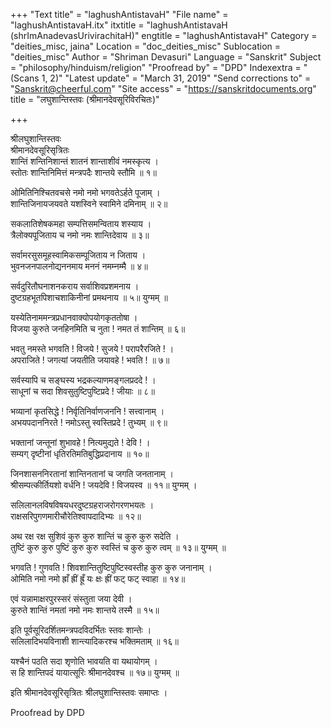 +++
"Text title" = "laghushAntistavaH"
"File name" = "laghushAntistavaH.itx"
itxtitle = "laghushAntistavaH (shrImAnadevasUrivirachitaH)"
engtitle = "laghushAntistavaH"
Category = "deities_misc, jaina"
Location = "doc_deities_misc"
Sublocation = "deities_misc"
Author = "Shriman Devasuri"
Language = "Sanskrit"
Subject = "philosophy/hinduism/religion"
"Proofread by" = "DPD"
Indexextra = "(Scans 1, 2)"
"Latest update" = "March 31, 2019"
"Send corrections to" = "Sanskrit@cheerful.com"
"Site access" = "https://sanskritdocuments.org"
title = "लघुशान्तिस्तवः (श्रीमानदेवसूरिविरचितः)"

+++
  
 श्रीलघुशान्तिस्तवः   
श्रीमानदेवसूरिसृत्रितः  
शान्तिं शन्तिनिशान्तं शातनं शान्ताशीवं नमस्कृत्य ।  
स्तोतः शान्तिनिमित्तं मन्त्रपदैः शान्तये स्तौमि ॥ १॥  
  
ओमितिनिश्चितवचसे नमो नमो भगवतेऽर्हते पूजाम् ।  
शान्तिजिनायजयवते यशस्विने स्वामिने दमिनाम् ॥ २॥  
  
सकलातिशेषकमहा सम्पत्तिसमन्विताय शस्याय ।  
त्रैलोक्यपूजिताय च नमो नमः शान्तिदेवाय ॥ ३॥  
  
सर्वामरसुसमूहस्वामिकसम्पूजिताय  न जिताय ।  
भुवनजनपालनोद्यननमाय मननं नमम्नम्मै ॥ ४॥  
  
सर्वदुरितौघनाशनकराय सर्वाशिवप्रशमनाय ।  
दुष्टग्रहभूतपिशाचशाकिनीनां प्रमथनाय ॥ ५॥ युग्मम् ॥  
  
यस्येतिनाममन्त्रप्रधानवाक्योपयोगकृततोषा ।  
विजया कुरुते जनहिनमिति च नुता !  नमत तं शान्तिम् ॥ ६॥  
  
भवतु नमस्ते भगवति !  विजये !  सुजये !  परापरैरजिते !  ।  
अपराजिते !  जगत्यां जयतीति जयावहे !  भवति !  ॥ ७॥  
  
सर्वस्यापि च सङ्घस्य भद्रकल्याणमङ्गलप्रददे !  ।  
साधूनां च सदा शिवसुतुष्टिपुष्टिप्रदे  !  जीयाः ॥ ८॥  
  
भव्यानां कृतसिद्धे !  निर्वृतिनिर्वाणजननि !  सत्त्वानाम् ।  
अभयपदाननिरते !  नमोऽस्तु स्वस्तिप्रदे !  तुभ्यम् ॥ ९॥  
  
भक्तानां जन्तूनां शुभावहे !  नित्यमुद्यते !  देवि !  ।  
सम्यग् दृष्टीनां धृतिरतिमतिबुद्धिप्रदानाय ॥ १०॥  
  
जिनशासननिरतानां शान्तिनतानां च जगति जनतानाम् ।  
श्रीसम्पत्कीर्तियशो वर्धनि ! जयदेवि !  विजयस्व ॥ ११॥ युग्मम् ।  
  
सलिलानलविषविषयधरदुष्टग्रहराजरोगरणभयतः ।  
राक्षसरिपुगणमारीचौरेतिश्वापदादिभ्यः ॥ १२॥  
  
अथ रक्ष रक्ष सुशिवं कुरु कुरु शान्तिं च कुरु कुरु सदेति ।  
तुष्टिं कुरु कुरु पुष्टिं कुरु कुरु स्वस्तिं च कुरु कुरु त्वम् ॥ १३॥ युग्मम् ॥  
  
भगवति !  गुणवति !  शिवशान्तितुष्टिपुष्टिस्वस्तीह कुरु कुरु जनानाम् ।  
ओमिति नमो नमो ह्राँ ह्रीं ह्रूँ यः क्षः ह्रीं फट् फट् स्वाहा ॥ १४॥  
  
एवं यन्नामाक्षरपुरस्सरं संस्तुता जया देवी ।  
कुरुते शान्तिं नमतां नमो नमः शान्तये तस्मै ॥ १५॥  
  
इति पूर्वसूरिदर्शितमन्त्रपदविदर्भितः स्तवः शान्तेः ।  
सलिलादिभयविनाशी शान्त्यादिकरश्च भक्तिमताम् ॥ १६॥  
  
यश्चैनं पठति सदा शृणोति भावयति वा यथायोगम् ।  
स हि शान्तिपदं यायात्सूरिः श्रीमानदेवश्च ॥ १७॥ युग्मम् ॥  
  
इति श्रीमानदेवसूरिसृत्रितः श्रीलघुशान्तिस्तवः समाप्तः ।  
  
Proofread by DPD  
  
